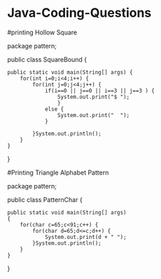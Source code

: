 # Java-Coding-Questions
#printing Hollow Square


package pattern;

public class SquareBound {

	public static void main(String[] args) {
		for(int i=0;i<4;i++) {
			for(int j=0;j<4;j++) {
				if(i==0 || j==0 || i==3 || j==3 ) {
					System.out.print("$ ");
					}
				else {
					System.out.print("  ");
				}
				
			}System.out.println();
		}
	}
}

#Printing Triangle Alphabet Pattern



package pattern;

public class PatternChar {

	public static void main(String[] args) 
	{
		for(char c=65;c<91;c++) {
			for(char d=65;d<=c;d++) {
				System.out.print(d + " ");
			}System.out.println();
		}
	}
}
